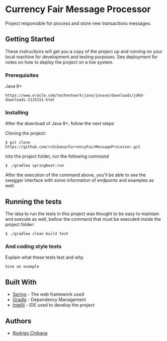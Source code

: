 # Currency Fair Message Processor

Project responsible for process and store new transactions messages.

## Getting Started

These instructions will get you a copy of the project up and running on your local machine for development and testing purposes. See deployment for notes on how to deploy the project on a live system.

### Prerequisites

Java 8+

```
https://www.oracle.com/technetwork/java/javase/downloads/jdk8-downloads-2133151.html
```

### Installing

After the download of Java 8+, follow the next steps

Cloning the project:

```
$ git clone https://github.com/rchibana/CurrencyFairMessageProcessor.git
```

Into the project folder, run the following command

```
$ ./gradlew springboot:run
```

After the execution of the command above, you'll be able to see the swagger interface with some information of endpoints and examples as well.

## Running the tests

The idea to run the tests in this project was thought to be easy to maintain and execute as well, bellow the command that must be executed inside the project folder:

```
$ ./gradlew clean build test
```

### And coding style tests

Explain what these tests test and why

```
Give an example
```

## Built With

* [Spring](https://spring.io/projects) - The web framework used
* [Gradle](https://gradle.org/) - Dependency Management
* [Intellij](https://www.jetbrains.com/idea/) - IDE used to develop the project

## Authors

* [Rodrigo Chibana](http://github.com/rchibana)

